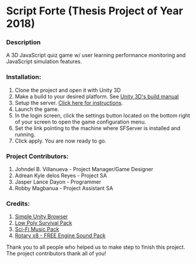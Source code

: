 # Script Forte (Thesis Project of Year 2018)

### Description
A 3D JavaScript quiz game w/ user learning performance monitoring and JavaScript simulation features.

### Installation:
1. Clone the project and open it with Unity 3D
2. Make a build to your desired platform. See [Unity 3D's build manual](https://docs.unity3d.com/Manual/PublishingBuilds.html)
3. Setup the server. [Click here for instructions](https://github.com/skildfrix/SFServer).
4. Launch the game.
5. In the login screen, click the settings button located on the bottom right of your screen to open the game configuration menu.
6. Set the link pointing to the machine where SFServer is installed and running.
7. Click apply. You are now ready to go.

### Project Contributors:
1. Johndel B. Villanueva - Project Manager/Game Designer
2. Adrean Kyle delos Reyes - Project SA
3. Jasper Lance Dayon - Programmer
4. Robby Magbanua - Project Assistant SA

### Credits:
1. [Simple Unity Browser](https://bitbucket.org/vitaly_chashin/simpleunitybrowser/src/default/)
2. [Low Poly Survival Pack](https://assetstore.unity.com/packages/3d/props/lowpoly-survival-pack-137336)
3. [Sci-Fi Music Pack](https://assetstore.unity.com/packages/audio/music/electronic/sci-fi-music-loops-pack-120186)
4. [Rotary x8 - FREE Engine Sound Pack](https://assetstore.unity.com/packages/audio/sound-fx/transportation/rotary-x8-free-engine-sound-pack-106119)

Thank you to all people who helped us to make step to finish this project. The project contributors thank all of you!
